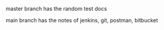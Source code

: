 master branch has the random test docs

main branch has the notes of jenkins, git, postman, bitbucket
